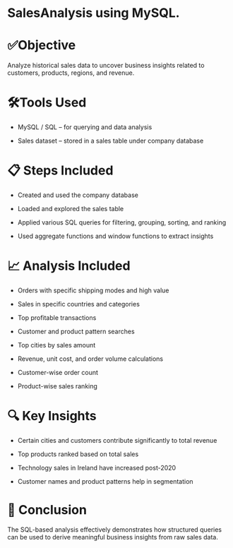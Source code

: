 # SalesAnalysis using MySQL.
# ✅Objective
Analyze historical sales data to uncover business insights related to customers, products, regions, and revenue.

# 🛠️Tools Used
- MySQL / SQL – for querying and data analysis

- Sales dataset – stored in a sales table under company database

# 📋 Steps Included
- Created and used the company database

- Loaded and explored the sales table

- Applied various SQL queries for filtering, grouping, sorting, and ranking

- Used aggregate functions and window functions to extract insights

# 📈 Analysis Included
- Orders with specific shipping modes and high value

- Sales in specific countries and categories

- Top profitable transactions

- Customer and product pattern searches

- Top cities by sales amount

- Revenue, unit cost, and order volume calculations

- Customer-wise order count

- Product-wise sales ranking

# 🔍 Key Insights
- Certain cities and customers contribute significantly to total revenue

- Top products ranked based on total sales

- Technology sales in Ireland have increased post-2020

- Customer names and product patterns help in segmentation

# 📌 Conclusion
The SQL-based analysis effectively demonstrates how structured queries can be used to derive meaningful business insights from raw sales data.


